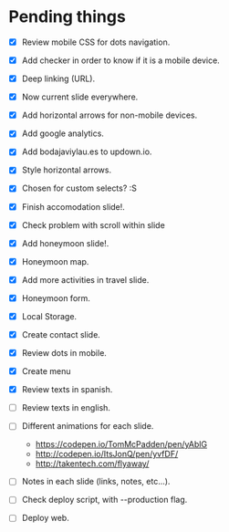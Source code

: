 Pending things
==============

- [x] Review mobile CSS for dots navigation.
- [x] Add checker in order to know if it is a mobile device.
- [x] Deep linking (URL).
- [x] Now current slide everywhere.
- [x] Add horizontal arrows for non-mobile devices.
- [x] Add google analytics.
- [x] Add bodajaviylau.es to updown.io.
- [x] Style horizontal arrows.
- [x] Chosen for custom selects? :S
- [x] Finish accomodation slide!.
- [x] Check problem with scroll within slide
- [x] Add honeymoon slide!.
- [x] Honeymoon map.
- [x] Add more activities in travel slide.
- [x] Honeymoon form.
- [x] Local Storage.
- [x] Create contact slide.
- [x] Review dots in mobile.

- [x] Create menu
- [x] Review texts in spanish.
- [ ] Review texts in english.
- [ ] Different animations for each slide.
  - https://codepen.io/TomMcPadden/pen/yAblG
  - http://codepen.io/ItsJonQ/pen/yvfDF/
  - http://takentech.com/flyaway/
- [ ] Notes in each slide (links, notes, etc...).

- [ ] Check deploy script, with --production flag.
- [ ] Deploy web.
